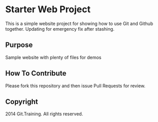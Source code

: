 # Starter Web Project

This is a simple website project for showing how to use Git and
Github together.  Updating for emergency fix after stashing.

## Purpose

Sample website with plenty of files for demos

## How To Contribute

Please fork this repository and then issue Pull Requests for review.


## Copyright

2014 Git.Training. All rights reserved.
